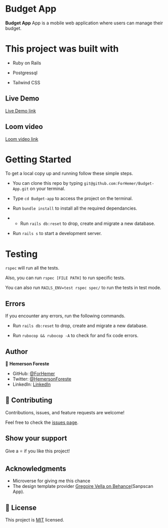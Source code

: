 # Budget App

**Budget App** App is a mobile web application where users can manage their budget.


  

# This project was built with

- Ruby on Rails

- Postgressql

- Tailwind CSS

## Live Demo

[Live Demo link]()


## Loom video
[Loom video link]()


# Getting Started

To get a local copy up and running follow these simple steps.

- You can clone this repo by typing `git@github.com:ForHemer/Budget-App.git` on your terminal.

- Type `cd Budget-app` to access the project on the terminal.
  
- Run `bundle install` to install all the required dependancies.
- - Run `rails db:reset` to drop, create and migrate a new database.
- Run `rails s` to start a development server.

# Testing

`rspec` will run all the tests.

Also, you can run `rspec [FILE PATH]` to run specific tests.

You can also run `RAILS_ENV=test rspec spec/` to run the tests in test mode.

## Errors

If you encounter any errors, run the following commands.

- Run `rails db:reset` to drop, create and migrate a new database.

- Run `rubocop && rubocop -A` to check for and fix code errors.




## Author

👤 **Hemerson Foreste**

- GitHub: [@ForHemer](https://github.com/ForHemer)
- Twitter: [@HemersonForeste](https://twitter.com/HemersonForeste)
- LinkedIn: [LinkedIn](https://linkedin.com/in/hemerson-foreste)

## 🤝 Contributing

Contributions, issues, and feature requests are welcome!

Feel free to check the [issues page](https://github.com/ForHemer/Budget-App/issues).

## Show your support

Give a ⭐️ if you like this project!

## Acknowledgments

- Microverse for giving me this chance
- The design template provider [Gregoire Vella on Behance](https://www.behance.net/gregoirevella)(Sanpscan App).

## 📝 License

This project is [MIT](./LICENCE) licensed.
